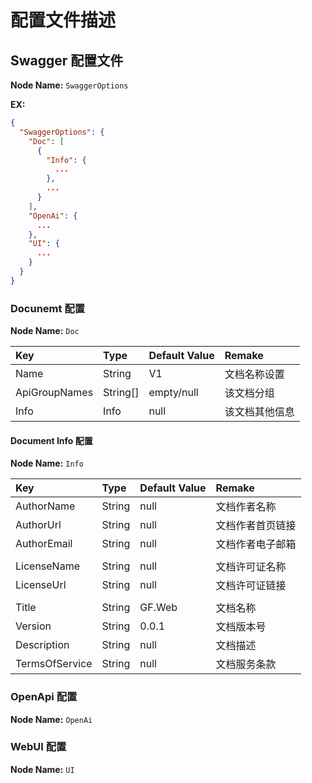 # 配置文件描述

## Swagger 配置文件

**Node Name:** `SwaggerOptions`

**EX:**

```json
{
  "SwaggerOptions": {
    "Doc": [
      {
        "Info": {
          ...
        },
        ...
      }
    ],
    "OpenAi": {
      ...
    },
    "UI": {
      ...
    }
  }
}
```

### Docunemt 配置

**Node Name:** `Doc`

| Key           | Type     | Default Value | Remake         |
| :------------ | :------- | :------------ | :------------- |
| Name          | String   | V1            | 文档名称设置   |
| ApiGroupNames | String[] | empty/null    | 该文档分组     |
| Info          | Info     | null          | 该文档其他信息 |

#### Document Info 配置

**Node Name:** `Info`

| Key            | Type   | Default Value | Remake           |
| :------------- | :----- | :------------ | :--------------- |
| AuthorName     | String | null          | 文档作者名称     |
| AuthorUrl      | String | null          | 文档作者首页链接 |
| AuthorEmail    | String | null          | 文档作者电子邮箱 |
|                |        |               |                  |
| LicenseName    | String | null          | 文档许可证名称   |
| LicenseUrl     | String | null          | 文档许可证链接   |
|                |        |               |                  |
| Title          | String | GF.Web        | 文档名称         |
| Version        | String | 0.0.1         | 文档版本号       |
| Description    | String | null          | 文档描述         |
| TermsOfService | String | null          | 文档服务条款     |

### OpenApi 配置

**Node Name:** `OpenAi`

### WebUI 配置

**Node Name:** `UI`
